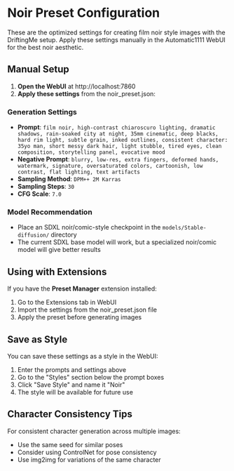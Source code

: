# Noir Preset Configuration

These are the optimized settings for creating film noir style images with the DriftingMe setup. Apply these settings manually in the Automatic1111 WebUI for the best noir aesthetic.

## Manual Setup

1. **Open the WebUI** at http://localhost:7860
2. **Apply these settings** from the noir_preset.json:

### Generation Settings
- **Prompt**: `film noir, high-contrast chiaroscuro lighting, dramatic shadows, rain-soaked city at night, 35mm cinematic, deep blacks, hard rim light, subtle grain, inked outlines, consistent character: 35yo man, short messy dark hair, light stubble, tired eyes, clean composition, storytelling panel, evocative mood`
- **Negative Prompt**: `blurry, low-res, extra fingers, deformed hands, watermark, signature, oversaturated colors, cartoonish, low contrast, flat lighting, text artifacts`
- **Sampling Method**: `DPM++ 2M Karras`
- **Sampling Steps**: `30`
- **CFG Scale**: `7.0`

### Model Recommendation
- Place an SDXL noir/comic-style checkpoint in the `models/Stable-diffusion/` directory
- The current SDXL base model will work, but a specialized noir/comic model will give better results

## Using with Extensions

If you have the **Preset Manager** extension installed:
1. Go to the Extensions tab in WebUI
2. Import the settings from the noir_preset.json file
3. Apply the preset before generating images

## Save as Style

You can save these settings as a style in the WebUI:
1. Enter the prompts and settings above
2. Go to the "Styles" section below the prompt boxes
3. Click "Save Style" and name it "Noir"
4. The style will be available for future use

## Character Consistency Tips

For consistent character generation across multiple images:
- Use the same seed for similar poses
- Consider using ControlNet for pose consistency
- Use img2img for variations of the same character
